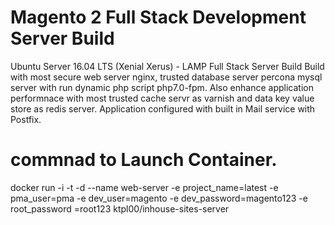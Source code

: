# Magento 2 Full Stack Development Server Build
Ubuntu Server 16.04 LTS (Xenial Xerus) - LAMP Full Stack Server Build
Build with most secure web server nginx, trusted database server percona mysql server with run dynamic php script php7.0-fpm.
Also enhance application performnace with most trusted cache servr as varnish and data key value store as redis server.
Application configured with built in Mail service with Postfix.

# commnad to Launch Container.
docker run -i -t -d --name web-server -e project_name=latest -e pma_user=pma -e dev_user=magento -e dev_password=magento123 -e root_password =root123 ktpl00/inhouse-sites-server
